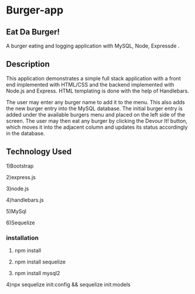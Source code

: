 # Burger-app

## Eat Da Burger!
A burger eating and logging application with MySQL, Node, Expressde .

## Description
This application demonstrates a simple full stack application with a front end implemented with HTML/CSS and the backend implemented with Node.js and Express. HTML templating is done with the help of Handlebars.

The user may enter any burger name to add it to the menu. This also adds the new burger entry into the MySQL database. The initial burger entry is added under the available burgers menu and placed on the left side of the screen. The user may then eat any burger by clicking the Devour It! button, which moves it into the adjacent column and updates its status accordingly in the database.

## Technology Used

  1)Bootstrap

  2)express.js

  3)node.js

  4)handlebars.js

  5)MySql

  6)Sequelize 

  
  ### installation

  1) npm install
  
  2) npm  install sequelize

  3) npm install mysql2

  4)npx sequelize init:config && sequelize init:models


  

